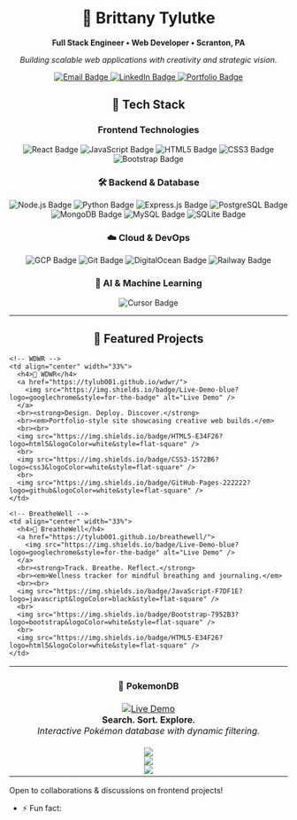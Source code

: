 <h1 align="center">👋 Brittany Tylutke</h1>

<p align="center"><strong>Full Stack Engineer • Web Developer • Scranton, PA</strong></p>

<p align="center"><em>Building scalable web applications with creativity and strategic vision.</em></p>

<p align="center">
  <a href="mailto:tylub001@gmail.com">
    <img src="https://img.shields.io/badge/Email-red?logo=gmail&style=for-the-badge" alt="Email Badge" />
  </a>
  <a href="https://www.linkedin.com/in/brittany-tylutke-27418a34a/">
    <img src="https://img.shields.io/badge/LinkedIn-blue?logo=linkedin&style=for-the-badge" alt="LinkedIn Badge" />
  </a>
  <a href="https://tylub001.github.io/portfolio3.0/">
    <img src="https://img.shields.io/badge/Portfolio-green?logo=firefox&style=for-the-badge" alt="Portfolio Badge" />
  </a>
</p>

<h2 align="center">🚀 Tech Stack</h2>

<h3 align="center">Frontend Technologies</h3>

<p align="center">
  <img src="https://img.shields.io/badge/React-61DAFB?logo=react&logoColor=white&style=for-the-badge" alt="React Badge" />
  <img src="https://img.shields.io/badge/JavaScript-F7DF1E?logo=javascript&logoColor=black&style=for-the-badge" alt="JavaScript Badge" />
  <img src="https://img.shields.io/badge/HTML5-E34F26?logo=html5&logoColor=white&style=for-the-badge" alt="HTML5 Badge" />
  <img src="https://img.shields.io/badge/CSS3-1572B6?logo=css3&logoColor=white&style=for-the-badge" alt="CSS3 Badge" />
  <img src="https://img.shields.io/badge/Bootstrap-7952B3?logo=bootstrap&logoColor=white&style=for-the-badge" alt="Bootstrap Badge" />
</p>

<h3 align="center">🛠️ Backend & Database</h3>

<p align="center">
  <img src="https://img.shields.io/badge/Node.js-339933?logo=node.js&logoColor=white&style=for-the-badge" alt="Node.js Badge" />
  <img src="https://img.shields.io/badge/Python-3776AB?logo=python&logoColor=white&style=for-the-badge" alt="Python Badge" />
  <img src="https://img.shields.io/badge/Express.js-000000?logo=express&logoColor=white&style=for-the-badge" alt="Express.js Badge" />
  <img src="https://img.shields.io/badge/PostgreSQL-4169E1?logo=postgresql&logoColor=white&style=for-the-badge" alt="PostgreSQL Badge" />
  <img src="https://img.shields.io/badge/MongoDB-47A248?logo=mongodb&logoColor=white&style=for-the-badge" alt="MongoDB Badge" />
  <img src="https://img.shields.io/badge/MySQL-4479A1?logo=mysql&logoColor=white&style=for-the-badge" alt="MySQL Badge" />
  <img src="https://img.shields.io/badge/SQLite-003B57?logo=sqlite&logoColor=white&style=for-the-badge" alt="SQLite Badge" />
</p>

<h3 align="center">☁️ Cloud & DevOps</h3>

<p align="center">
  <img src="https://img.shields.io/badge/GCP-4285F4?logo=googlecloud&logoColor=white&style=for-the-badge" alt="GCP Badge" />
  <img src="https://img.shields.io/badge/Git-F05032?logo=git&logoColor=white&style=for-the-badge" alt="Git Badge" />
  <img src="https://img.shields.io/badge/DigitalOcean-0080FF?logo=digitalocean&logoColor=white&style=for-the-badge" alt="DigitalOcean Badge" />
  <img src="https://img.shields.io/badge/Railway-0B0D0E?logo=railway&logoColor=white&style=for-the-badge" alt="Railway Badge" />
</p>

<h3 align="center">🤖 AI & Machine Learning</h3>

<p align="center">
  <img src="https://img.shields.io/badge/Cursor-AI%20IDE-5D5FEF?logo=cursor&logoColor=white&style=for-the-badge" alt="Cursor Badge" />
</p>

<hr />

<h2 align="center">🌟 Featured Projects</h2>

<table>
  <tr>
    <!-- PokémonDB -->
    <td align="center" width="33%">
      <h4>🌟 PokemonDB</h4>
      <a href="https://tylub001.github.io/pokemon-db/">
        <img src="https://img.shields.io/badge/Live-Demo-blue?logo=googlechrome&style=for-the-badge" alt="Live Demo" />
      </a>
      <br><strong>Search. Sort. Explore.</strong>
      <br><em>Interactive Pokémon database with dynamic filtering.</em>
      <br><br>
      <img src="https://img.shields.io/badge/React-61DAFB?logo=react&logoColor=white&style=flat-square" />
      <br>
      <img src="https://img.shields.io/badge/JavaScript-F7DF1E?logo=javascript&logoColor=black&style=flat-square" />
      <br>
      <img src="https://img.shields.io/badge/CSS3-1572B6?logo=css3&logoColor=white&style=flat-square" />
    </td>

    <!-- WDWR -->
    <td align="center" width="33%">
      <h4>🌟 WDWR</h4>
      <a href="https://tylub001.github.io/wdwr/">
        <img src="https://img.shields.io/badge/Live-Demo-blue?logo=googlechrome&style=for-the-badge" alt="Live Demo" />
      </a>
      <br><strong>Design. Deploy. Discover.</strong>
      <br><em>Portfolio-style site showcasing creative web builds.</em>
      <br><br>
      <img src="https://img.shields.io/badge/HTML5-E34F26?logo=html5&logoColor=white&style=flat-square" />
      <br>
      <img src="https://img.shields.io/badge/CSS3-1572B6?logo=css3&logoColor=white&style=flat-square" />
      <br>
      <img src="https://img.shields.io/badge/GitHub-Pages-222222?logo=github&logoColor=white&style=flat-square" />
    </td>

    <!-- BreatheWell -->
    <td align="center" width="33%">
      <h4>🌟 BreatheWell</h4>
      <a href="https://tylub001.github.io/breathewell/">
        <img src="https://img.shields.io/badge/Live-Demo-blue?logo=googlechrome&style=for-the-badge" alt="Live Demo" />
      </a>
      <br><strong>Track. Breathe. Reflect.</strong>
      <br><em>Wellness tracker for mindful breathing and journaling.</em>
      <br><br>
      <img src="https://img.shields.io/badge/JavaScript-F7DF1E?logo=javascript&logoColor=black&style=flat-square" />
      <br>
      <img src="https://img.shields.io/badge/Bootstrap-7952B3?logo=bootstrap&logoColor=white&style=flat-square" />
      <br>
      <img src="https://img.shields.io/badge/HTML5-E34F26?logo=html5&logoColor=white&style=flat-square" />
    </td>
  </tr>
</table>




Open to collaborations & discussions on frontend projects!
- ⚡ Fun fact: 


